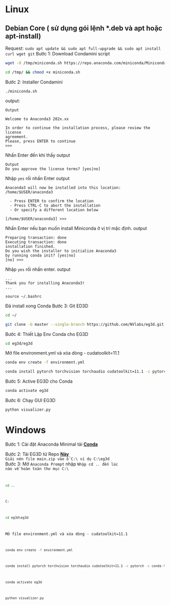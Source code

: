 # Linux
## Debian Core ( sử dụng gói lệnh *.deb và apt hoặc apt-install)
Request: ```sudo apt update && sudo apt full-upgrade && sudo apt install curl wget git```
Bước 1: Download Condamini script
```bash
wget -O /tmp/miniconda.sh https://repo.anaconda.com/miniconda/Miniconda3-latest-Linux-x86_64.sh
```
```bash
cd /tmp/ && chmod +x miniconda.sh
```
Bước 2: Installer Condamini
```
./miniconda.sh
```
output: 
```
Output

Welcome to Anaconda3 202x.xx

In order to continue the installation process, please review the license
agreement.
Please, press ENTER to continue
>>>
```
Nhấn Enter đến khi thấy output
```
Output
Do you approve the license terms? [yes|no]
```
Nhập <code>yes</code> rồi nhấn Enter
output
```
Anaconda3 will now be installed into this location:
/home/$USER/anaconda3

  - Press ENTER to confirm the location
  - Press CTRL-C to abort the installation
  - Or specify a different location below

[/home/$USER/anaconda3] >>>
```
Nhấn Enter nếu bạn muốn install Miniconda ở vị trí mặc định.
output
```
Preparing transaction: done
Executing transaction: done
installation finished.
Do you wish the installer to initialize Anaconda3
by running conda init? [yes|no]
[no] >>>
```
Nhập <code>yes</code> rồi nhấn enter.
output
```
...
Thank you for installing Anaconda3!
...
```
```
source ~/.bashrc
```
Đã install xong Conda
Bước 3:
Git ED3D
```bash
cd ~/
```
```bash
git clone -b master --single-branch https://github.com/NVlabs/eg3d.git
```
Bước 4:
Thiết Lập Env Conda cho EG3D
```bash
cd eg3d/eg3d
```
Mở file environment.yml và xóa dòng - cudatoolkit=11.1
```bash
conda env create -f environment.yml
```
```bash
conda install pytorch torchvision torchaudio cudatoolkit=11.1 -c pytorch -c conda-forge
```
Bước 5:
Active EG3D cho Conda
```bash
conda activate eg3d
```
Bước 6:
Chạy GUI EG3D
```bash
python visualizer.py
```
# Windows
Bước 1:
Cài đặt Anaconda Minimal tải [**Conda**](https://repo.anaconda.com/miniconda/Miniconda3-latest-Windows-x86_64.exe)

Bước 2:
Tải EG3D từ Repo [**Này**](https://github.com/NVlabs/eg3d/archive/refs/heads/main.zip) </br>
<code>Giải nén file main.zip vào ổ C:\\ ví dụ C:\\eg3d</code></br>
Bước 3:
Mở <code>Anaconda Prompt</code> nhập
<code>Nhập cd .. đến lúc nào về hoàn toàn thư mục C:\
```cmd
cd ..
```
```cmd
C:
```
```cmd
cd eg3d\eg3d
```
Mở file environment.yml và xóa dòng - cudatoolkit=11.1
```cmd
conda env create -f environment.yml
```
```cmd
conda install pytorch torchvision torchaudio cudatoolkit=11.1 -c pytorch -c conda-forge
```
```cmd
conda activate eg3d
```
```cmd
python visualizer.py
```
